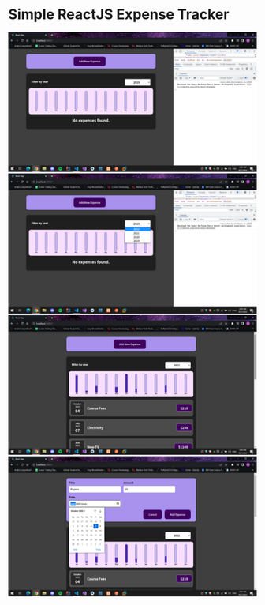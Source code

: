 # Simple ReactJS Expense Tracker

<img src="https://github.com/OmarKhaledm21/Expense-Tracker/blob/main/SS/s1.png"/>

<img src="https://github.com/OmarKhaledm21/Expense-Tracker/blob/main/SS/s2.png"/>

<img src="https://github.com/OmarKhaledm21/Expense-Tracker/blob/main/SS/s3.png"/>

<img src="https://github.com/OmarKhaledm21/Expense-Tracker/blob/main/SS/s4.png"/>
